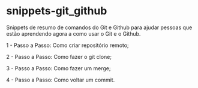 # snippets-git_github
Snippets de resumo de comandos do Git e Github para ajudar pessoas que estão aprendendo agora a como usar o Git e o Github.

  1 - Passo a Passo: Como criar repositório remoto;
  
  2 - Passo a Passo: Como fazer o git clone;
  
  3 - Passo a Passo: Como fazer um merge;
  
  4 - Passo a Passo: Como voltar um commit.
  
